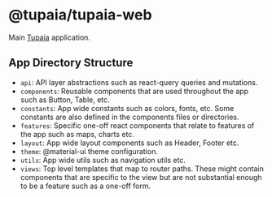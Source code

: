 # @tupaia/tupaia-web

Main [Tupaia](https://tupaia.org/) application.

## App Directory Structure

- `api`: API layer abstractions such as react-query queries and mutations.
- `components`: Reusable components that are used throughout the app such as Button, Table, etc.
- `constants`: App wide constants such as colors, fonts, etc. Some constants are also defined in the components files or directories.
- `features`: Specific one-off react components that relate to features of the app such as maps, charts etc.
- `layout`: App wide layout components such as Header, Footer etc.
- `theme`: @material-ui theme configuration.
- `utils`: App wide utils such as navigation utils etc.
- `views`: Top level templates that map to router paths. These might contain components that are specific to the view but are not substantial enough to be a feature such as a one-off form.

